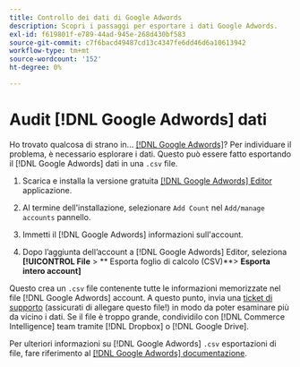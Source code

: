 ```yaml
---
title: Controllo dei dati di Google Adwords
description: Scopri i passaggi per esportare i dati Google Adwords.
exl-id: f619801f-e789-44ad-945e-268d430bf583
source-git-commit: c7f6bacd49487cd13c4347fe6dd46d6a10613942
workflow-type: tm+mt
source-wordcount: '152'
ht-degree: 0%

---
```


# Audit [!DNL Google Adwords] dati

Ho trovato qualcosa di strano in... [[!DNL Google Adwords]](../integrations/google-adwords.md)? Per individuare il problema, è necessario esplorare i dati. Questo può essere fatto esportando il [!DNL Google Adwords] dati in una `.csv` file.

1. Scarica e installa la versione gratuita [[!DNL Google Adwords] Editor](https://ads.google.com/home/tools/ads-editor/) applicazione.

1. Al termine dell&#39;installazione, selezionare `Add Count` nel `Add/manage accounts` pannello.

1. Immetti il [!DNL Google Adwords] informazioni sull&#39;account.

1. Dopo l’aggiunta dell’account a [!DNL Google Adwords] Editor, seleziona **[!UICONTROL File** > ** Esporta foglio di calcolo (CSV)**> **Esporta intero account]**

Questo crea un `.csv` file contenente tutte le informazioni memorizzate nel file [!DNL Google Adwords] account. A questo punto, invia una [ticket di supporto](https://experienceleague.adobe.com/docs/commerce-knowledge-base/kb/troubleshooting/miscellaneous/mbi-service-policies.html) (assicurati di allegare questo file!) in modo da poter esaminare più da vicino i dati. Se il file è troppo grande, condividilo con [!DNL Commerce Intelligence] team tramite [!DNL Dropbox] o [!DNL Google Drive].

Per ulteriori informazioni su [!DNL Google Adwords] `.csv` esportazioni di file, fare riferimento al [[!DNL Google Adwords] documentazione](https://support.google.com/google-ads/editor/answer/38657?hl=en).
